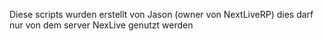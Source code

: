 

Diese scripts wurden erstellt von Jason (owner von NextLiveRP) dies darf nur von dem server NexLive genutzt werden
